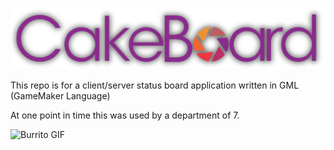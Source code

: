 ![Cakeboard Header](https://github.com/PureNukage/cakeboard_client/blob/beta/c604303d-425c-49ad-92a9-85e0f2dacc79.png)

This repo is for a client/server status board application written in GML (GameMaker Language)

At one point in time this was used by a department of 7. 


![Burrito GIF](https://github.com/PureNukage/cakeboard_client/blob/beta/burrito.gif)

